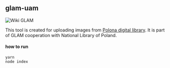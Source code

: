 ## glam-uam
![Wiki GLAM](http://i.imgur.com/QSVxZfL.png)

This tool is created for uploading images from [Polona digital library](https://polona.pl/). It is part of GLAM cooperation with National Library of Poland.

#### how to run

    yarn
    node index
